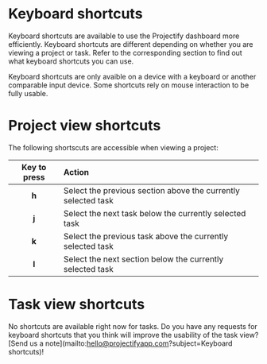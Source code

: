 # Keyboard shortcuts

Keyboard shortcuts are available to use the Projectify dashboard more
efficiently. Keyboard shortcuts are different depending on whether you are
viewing a project or task. Refer to the corresponding section to find out what
keyboard shortcuts you can use.

Keyboard shortcuts are only avaible on a device with a keyboard or another
comparable input device. Some shortcuts rely on mouse interaction to be fully
usable.

# Project view shortcuts

The following shortscuts are accessible when viewing a project:

| Key to press | Action                                                        |
| :----------: | :------------------------------------------------------------ |
|    **h**     | Select the previous section above the currently selected task |
|    **j**     | Select the next task below the currently selected task        |
|    **k**     | Select the previous task above the currently selected task    |
|    **l**     | Select the next section below the currently selected task     |

# Task view shortcuts

No shortcuts are available right now for tasks. Do you have any requests for
keyboard shortcuts that you think will improve the usability of the task view?
[Send us a note](mailto:hello@projectifyapp.com?subject=Keyboard shortcuts)!
